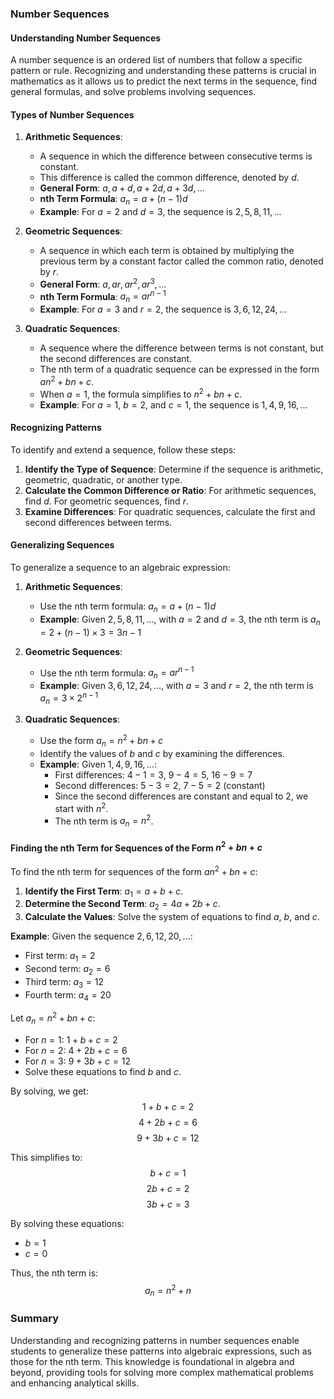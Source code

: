 ### Number Sequences

#### Understanding Number Sequences
A number sequence is an ordered list of numbers that follow a specific pattern or rule. Recognizing and understanding these patterns is crucial in mathematics as it allows us to predict the next terms in the sequence, find general formulas, and solve problems involving sequences.

#### Types of Number Sequences

1. **Arithmetic Sequences**:
   - A sequence in which the difference between consecutive terms is constant.
   - This difference is called the common difference, denoted by $d$.
   - **General Form**: $a, a+d, a+2d, a+3d, \ldots$
   - **nth Term Formula**: $a_n = a + (n-1)d$
   - **Example**: For $a = 2$ and $d = 3$, the sequence is $2, 5, 8, 11, \ldots$

2. **Geometric Sequences**:
   - A sequence in which each term is obtained by multiplying the previous term by a constant factor called the common ratio, denoted by $r$.
   - **General Form**: $a, ar, ar^2, ar^3, \ldots$
   - **nth Term Formula**: $a_n = ar^{n-1}$
   - **Example**: For $a = 3$ and $r = 2$, the sequence is $3, 6, 12, 24, \ldots$

3. **Quadratic Sequences**:
   - A sequence where the difference between terms is not constant, but the second differences are constant.
   - The nth term of a quadratic sequence can be expressed in the form $an^2 + bn + c$.
   - When $a = 1$, the formula simplifies to $n^2 + bn + c$.
   - **Example**: For $a = 1$, $b = 2$, and $c = 1$, the sequence is $1, 4, 9, 16, \ldots$

#### Recognizing Patterns

To identify and extend a sequence, follow these steps:
1. **Identify the Type of Sequence**: Determine if the sequence is arithmetic, geometric, quadratic, or another type.
2. **Calculate the Common Difference or Ratio**: For arithmetic sequences, find $d$. For geometric sequences, find $r$.
3. **Examine Differences**: For quadratic sequences, calculate the first and second differences between terms.

#### Generalizing Sequences

To generalize a sequence to an algebraic expression:

1. **Arithmetic Sequences**:
   - Use the nth term formula: $a_n = a + (n-1)d$
   - **Example**: Given $2, 5, 8, 11, \ldots$, with $a = 2$ and $d = 3$, the nth term is $a_n = 2 + (n-1) \times 3 = 3n - 1$

2. **Geometric Sequences**:
   - Use the nth term formula: $a_n = ar^{n-1}$
   - **Example**: Given $3, 6, 12, 24, \ldots$, with $a = 3$ and $r = 2$, the nth term is $a_n = 3 \times 2^{n-1}$

3. **Quadratic Sequences**:
   - Use the form $a_n = n^2 + bn + c$
   - Identify the values of $b$ and $c$ by examining the differences.
   - **Example**: Given $1, 4, 9, 16, \ldots$:
     - First differences: $4-1 = 3$, $9-4 = 5$, $16-9 = 7$
     - Second differences: $5-3 = 2$, $7-5 = 2$ (constant)
     - Since the second differences are constant and equal to 2, we start with $n^2$.
     - The nth term is $a_n = n^2$.

#### Finding the nth Term for Sequences of the Form $n^2 + bn + c$

To find the nth term for sequences of the form $an^2 + bn + c$:

1. **Identify the First Term**: $a_1 = a + b + c$.
2. **Determine the Second Term**: $a_2 = 4a + 2b + c$.
3. **Calculate the Values**: Solve the system of equations to find $a$, $b$, and $c$.

**Example**: Given the sequence $2, 6, 12, 20, \ldots$:

- First term: $a_1 = 2$
- Second term: $a_2 = 6$
- Third term: $a_3 = 12$
- Fourth term: $a_4 = 20$

Let $a_n = n^2 + bn + c$:

- For $n = 1$: $1 + b + c = 2$
- For $n = 2$: $4 + 2b + c = 6$
- For $n = 3$: $9 + 3b + c = 12$
- Solve these equations to find $b$ and $c$.

By solving, we get:
$$1 + b + c = 2$$
$$4 + 2b + c = 6$$
$$9 + 3b + c = 12$$

This simplifies to:
$$b + c = 1$$
$$2b + c = 2$$
$$3b + c = 3$$

By solving these equations:
- $b = 1$
- $c = 0$

Thus, the nth term is:
$$a_n = n^2 + n$$

### Summary

Understanding and recognizing patterns in number sequences enable students to generalize these patterns into algebraic expressions, such as those for the nth term. This knowledge is foundational in algebra and beyond, providing tools for solving more complex mathematical problems and enhancing analytical skills.